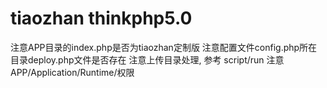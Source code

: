 
# tiaozhan thinkphp5.0
注意APP目录的index.php是否为tiaozhan定制版
注意配置文件config.php所在目录deploy.php文件是否存在
注意上传目录处理, 参考 script/run 
注意APP/Application/Runtime/权限

